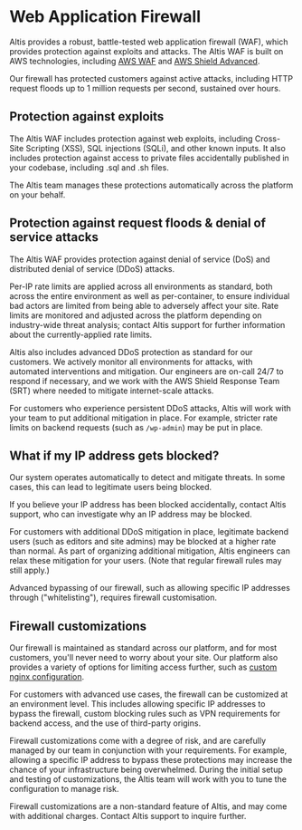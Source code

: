 # Web Application Firewall

Altis provides a robust, battle-tested web application firewall (WAF), which provides protection against exploits and attacks. The
Altis WAF is built on AWS technologies, including [AWS WAF](https://aws.amazon.com/waf/)
and [AWS Shield Advanced](https://aws.amazon.com/shield/).

Our firewall has protected customers against active attacks, including HTTP request floods up to 1 million requests per second,
sustained over hours.

## Protection against exploits

The Altis WAF includes protection against web exploits, including Cross-Site Scripting (XSS), SQL injections (SQLi), and other known
inputs. It also includes protection against access to private files accidentally published in your codebase, including .sql and .sh
files.

The Altis team manages these protections automatically across the platform on your behalf.

## Protection against request floods & denial of service attacks

The Altis WAF provides protection against denial of service (DoS) and distributed denial of service (DDoS) attacks.

Per-IP rate limits are applied across all environments as standard, both across the entire environment as well as per-container, to
ensure individual bad actors are limited from being able to adversely affect your site. Rate limits are monitored and adjusted
across the platform depending on industry-wide threat analysis; contact Altis support for further information about the
currently-applied rate limits.

Altis also includes advanced DDoS protection as standard for our customers. We actively monitor all environments for attacks, with
automated interventions and mitigation. Our engineers are on-call 24/7 to respond if necessary, and we work with the AWS Shield
Response Team (SRT) where needed to mitigate internet-scale attacks.

For customers who experience persistent DDoS attacks, Altis will work with your team to put additional mitigation in place. For
example, stricter rate limits on backend requests (such as `/wp-admin`) may be put in place.

## What if my IP address gets blocked?

Our system operates automatically to detect and mitigate threats. In some cases, this can lead to legitimate users being blocked.

If you believe your IP address has been blocked accidentally, contact Altis support, who can investigate why an IP address may be
blocked.

For customers with additional DDoS mitigation in place, legitimate backend users (such as editors and site admins) may be blocked
at a higher rate than normal. As part of organizing additional mitigation, Altis engineers can relax these mitigation for your
users. (Note that regular firewall rules may still apply.)

Advanced bypassing of our firewall, such as allowing specific IP addresses through ("whitelisting"), requires firewall
customisation.

## Firewall customizations

Our firewall is maintained as standard across our platform, and for most customers, you'll never need to worry about your site. Our
platform also provides a variety of options for limiting access further, such
as [custom nginx configuration](./nginx-configuration.md).

For customers with advanced use cases, the firewall can be customized at an environment level. This includes allowing specific IP
addresses to bypass the firewall, custom blocking rules such as VPN requirements for backend access, and the use of third-party
origins.

Firewall customizations come with a degree of risk, and are carefully managed by our team in conjunction with your requirements. For
example, allowing a specific IP address to bypass these protections may increase the chance of your infrastructure being
overwhelmed. During the initial setup and testing of customizations, the Altis team will work with you to tune the configuration to
manage risk.

Firewall customizations are a non-standard feature of Altis, and may come with additional charges. Contact Altis support to inquire
further.
